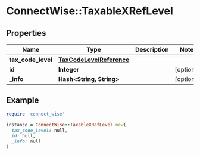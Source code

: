 # ConnectWise::TaxableXRefLevel

## Properties

| Name | Type | Description | Notes |
| ---- | ---- | ----------- | ----- |
| **tax_code_level** | [**TaxCodeLevelReference**](TaxCodeLevelReference.md) |  |  |
| **id** | **Integer** |  | [optional] |
| **_info** | **Hash&lt;String, String&gt;** |  | [optional] |

## Example

```ruby
require 'connect_wise'

instance = ConnectWise::TaxableXRefLevel.new(
  tax_code_level: null,
  id: null,
  _info: null
)
```

